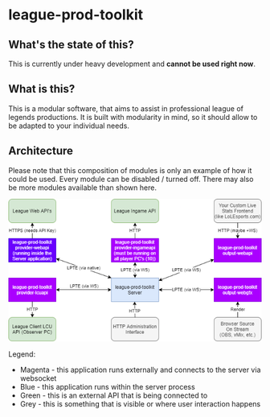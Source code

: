 # league-prod-toolkit

## What's the state of this?
This is currently under heavy development and **cannot be used right now**.

## What is this?
This is a modular software, that aims to assist in professional league of legends productions. It is built with modularity in mind,
so it should allow to be adapted to your individual needs.

## Architecture
Please note that this composition of modules is only an example of how it could be used. Every module can be disabled / turned off. There may also be more modules available than shown here.

![Architecture](Architecture.png)

Legend:
- Magenta - this application runs externally and connects to the server via websocket
- Blue - this application runs within the server process
- Green - this is an external API that is being connected to
- Grey - this is something that is visible or where user interaction happens
